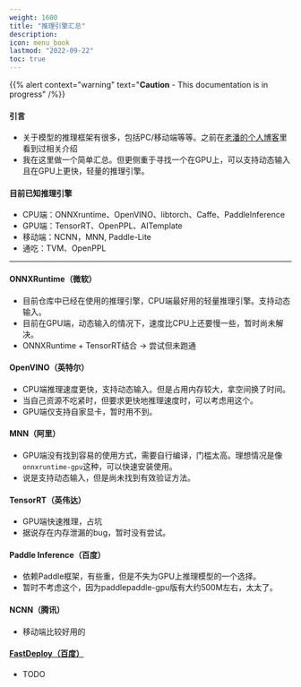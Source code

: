 ```yaml
---
weight: 1600
title: "推理引擎汇总"
description:
icon: menu_book
lastmod: "2022-09-22"
toc: true
---
```



{{% alert context="warning" text="**Caution** - This documentation is in progress" /%}}

#### 引言
- 关于模型的推理框架有很多，包括PC/移动端等等。之前在[老潘的个人博客](https://ai.oldpan.me/t/topic/24)里看到过相关介绍
- 我在这里做一个简单汇总。但更侧重于寻找一个在GPU上，可以支持动态输入且在GPU上更快，轻量的推理引擎。

#### 目前已知推理引擎
- CPU端：ONNXruntime、OpenVINO、libtorch、Caffe、PaddleInference
- GPU端：TensorRT、OpenPPL、AITemplate
- 移动端：NCNN，MNN, Paddle-Lite
- 通吃：TVM、OpenPPL

---

#### ONNXRuntime（微软）
- 目前仓库中已经在使用的推理引擎，CPU端最好用的轻量推理引擎。支持动态输入。
- 目前在GPU端，动态输入的情况下，速度比CPU上还要慢一些，暂时尚未解决。
- ONNXRuntime + TensorRT结合 → 尝试但未跑通

#### OpenVINO（英特尔）
- CPU端推理速度更快，支持动态输入。但是占用内存较大，拿空间换了时间。
- 当自己资源不吃紧时，但要求更快地推理速度时，可以考虑用这个。
- GPU端仅支持自家显卡，暂时用不到。

#### MNN（阿里）
- GPU端没有找到容易的使用方式，需要自行编译，门槛太高。理想情况是像`onnxruntime-gpu`这种，可以快速安装使用。
- 说是支持动态输入，但是尚未找到有效验证方法。

#### TensorRT（英伟达）
- GPU端快速推理，占坑
- 据说存在内存泄漏的bug，暂时没有尝试。

#### Paddle Inference（百度）
- 依赖Paddle框架，有些重，但是不失为GPU上推理模型的一个选择。
- 暂时不考虑这个，因为paddlepaddle-gpu版有大约500M左右，太太了。

#### NCNN（腾讯）
- 移动端比较好用的

#### [FastDeploy（百度）](https://github.com/PaddlePaddle/FastDeploy)
- TODO